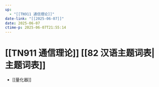 ```yaml
---
up:
  - "[[TN911 通信理论]]"
date-link: "[[2025-06-07]]"
date: 2025-06-07
ctime-p: 2025-06-07T21:55:14
---
```


# [[TN911 通信理论]] [[82 汉语主题词表|主题词表]]

- [[量化器]]
